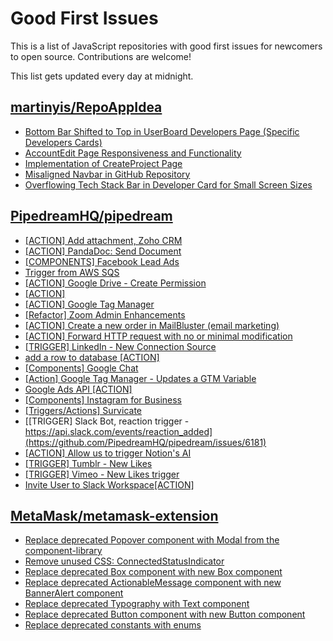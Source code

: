# Good First Issues

This is a list of JavaScript repositories with good first issues for newcomers to open source. Contributions are welcome!

This list gets updated every day at midnight.

## [martinyis/RepoAppIdea](https://github.com/martinyis/RepoAppIdea)

- [Bottom Bar Shifted to Top in UserBoard Developers Page (Specific Developers Cards)](https://github.com/martinyis/RepoAppIdea/issues/16)
- [AccountEdit Page Responsiveness and Functionality](https://github.com/martinyis/RepoAppIdea/issues/7)
- [Implementation of CreateProject Page](https://github.com/martinyis/RepoAppIdea/issues/11)
- [Misaligned Navbar in GitHub Repository](https://github.com/martinyis/RepoAppIdea/issues/8)
- [Overflowing Tech Stack Bar in Developer Card for Small Screen Sizes](https://github.com/martinyis/RepoAppIdea/issues/10)

## [PipedreamHQ/pipedream](https://github.com/PipedreamHQ/pipedream)

- [[ACTION] Add attachment, Zoho CRM](https://github.com/PipedreamHQ/pipedream/issues/6903)
- [[ACTION] PandaDoc: Send Document](https://github.com/PipedreamHQ/pipedream/issues/6922)
- [[COMPONENTS] Facebook Lead Ads](https://github.com/PipedreamHQ/pipedream/issues/6907)
- [Trigger from AWS SQS](https://github.com/PipedreamHQ/pipedream/issues/6888)
- [[ACTION] Google Drive - Create Permission](https://github.com/PipedreamHQ/pipedream/issues/6889)
- [[ACTION]](https://github.com/PipedreamHQ/pipedream/issues/6892)
- [[ACTION] Google Tag Manager](https://github.com/PipedreamHQ/pipedream/issues/6841)
- [[Refactor] Zoom Admin Enhancements](https://github.com/PipedreamHQ/pipedream/issues/6516)
- [[ACTION] Create a new order in MailBluster (email marketing)](https://github.com/PipedreamHQ/pipedream/issues/6638)
- [[ACTION] Forward HTTP request with no or minimal modification](https://github.com/PipedreamHQ/pipedream/issues/6882)
- [[TRIGGER] LinkedIn - New Connection Source](https://github.com/PipedreamHQ/pipedream/issues/6846)
- [add a row to database [ACTION]](https://github.com/PipedreamHQ/pipedream/issues/6865)
- [[Components] Google Chat](https://github.com/PipedreamHQ/pipedream/issues/6807)
- [[Action] Google Tag Manager - Updates a GTM Variable](https://github.com/PipedreamHQ/pipedream/issues/5050)
- [Google Ads API [ACTION]](https://github.com/PipedreamHQ/pipedream/issues/821)
- [[Components] Instagram for Business](https://github.com/PipedreamHQ/pipedream/issues/6806)
- [[Triggers/Actions] Survicate](https://github.com/PipedreamHQ/pipedream/issues/6600)
- [[TRIGGER] Slack Bot, reaction trigger - https://api.slack.com/events/reaction_added](https://github.com/PipedreamHQ/pipedream/issues/6181)
- [[ACTION] Allow us to trigger Notion's AI](https://github.com/PipedreamHQ/pipedream/issues/6587)
- [[TRIGGER] Tumblr - New Likes](https://github.com/PipedreamHQ/pipedream/issues/6585)
- [[TRIGGER] Vimeo - New Likes trigger](https://github.com/PipedreamHQ/pipedream/issues/6584)
- [Invite User to Slack Workspace[ACTION]](https://github.com/PipedreamHQ/pipedream/issues/3927)

## [MetaMask/metamask-extension](https://github.com/MetaMask/metamask-extension)

- [Replace deprecated Popover component with Modal from the component-library](https://github.com/MetaMask/metamask-extension/issues/19555)
- [Remove unused CSS: ConnectedStatusIndicator](https://github.com/MetaMask/metamask-extension/issues/19587)
- [Replace deprecated Box component with new Box component](https://github.com/MetaMask/metamask-extension/issues/19526)
- [Replace deprecated ActionableMessage component with new BannerAlert component](https://github.com/MetaMask/metamask-extension/issues/19528)
- [Replace deprecated Typography with Text component](https://github.com/MetaMask/metamask-extension/issues/17670)
- [Replace deprecated Button component with new Button component](https://github.com/MetaMask/metamask-extension/issues/18896)
- [Replace deprecated constants with enums](https://github.com/MetaMask/metamask-extension/issues/18714)

